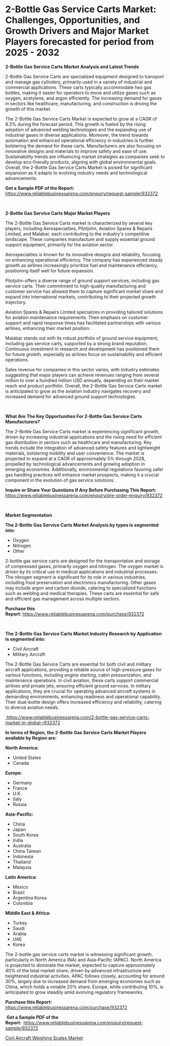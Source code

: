 <p><h1>2-Bottle Gas Service Carts Market: Challenges, Opportunities, and Growth Drivers and Major Market Players forecasted for period from 2025 - 2032</h1></p><p><strong>2-Bottle Gas Service Carts Market Analysis and Latest Trends</strong></p>
<p><p>2-Bottle Gas Service Carts are specialized equipment designed to transport and manage gas cylinders, primarily used in a variety of industrial and commercial applications. These carts typically accommodate two gas bottles, making it easier for operators to move and utilize gases such as oxygen, acetylene, and argon efficiently. The increasing demand for gases in sectors like healthcare, manufacturing, and construction is driving the growth of this market.</p><p>The 2-Bottle Gas Service Carts Market is expected to grow at a CAGR of 8.3% during the forecast period. This growth is fueled by the rising adoption of advanced welding technologies and the expanding use of industrial gases in diverse applications. Moreover, the trend towards automation and enhanced operational efficiency in industries is further bolstering the demand for these carts. Manufacturers are also focusing on innovative designs and materials to improve safety and ease of use. Sustainability trends are influencing market strategies as companies seek to develop eco-friendly products, aligning with global environmental goals. Overall, the 2-Bottle Gas Service Carts Market is poised for significant expansion as it adapts to evolving industry needs and technological advancements.</p></p>
<p><strong>Get a Sample PDF of the Report:&nbsp;</strong> <a href="https://www.reliablebusinessarena.com/enquiry/request-sample/932372?utm_campaign=2483&utm_medium=2&utm_source=Github&utm_content=ia&utm_term=21032025&utm_id=2-bottle-gas-service-carts">https://www.reliablebusinessarena.com/enquiry/request-sample/932372</a></p>
<p>&nbsp;</p>
<p><strong>2-Bottle Gas Service Carts Major Market Players</strong></p>
<p><p>The 2-Bottle Gas Service Carts market is characterized by several key players, including Aerospecialties, Pilotjohn, Aviation Spares & Repairs Limited, and Malabar, each contributing to the industry's competitive landscape. These companies manufacture and supply essential ground support equipment, primarily for the aviation sector.</p><p>Aerospecialties is known for its innovative designs and reliability, focusing on enhancing operational efficiency. The company has experienced steady growth as airlines increasingly prioritize fuel and maintenance efficiency, positioning itself well for future expansion.</p><p>Pilotjohn offers a diverse range of ground support services, including gas service carts. Their commitment to high-quality manufacturing and customer service has allowed them to capture significant market share and expand into international markets, contributing to their projected growth trajectory.</p><p>Aviation Spares & Repairs Limited specializes in providing tailored solutions for aviation maintenance requirements. Their emphasis on customer support and rapid response times has facilitated partnerships with various airlines, enhancing their market position.</p><p>Malabar stands out with its robust portfolio of ground service equipment, including gas service carts, supported by a strong brand reputation. Continuous investment in research and development has positioned them for future growth, especially as airlines focus on sustainability and efficient operations.</p><p>Sales revenue for companies in this sector varies, with industry estimates suggesting that major players can achieve revenues ranging from several million to over a hundred million USD annually, depending on their market reach and product portfolio. Overall, the 2-Bottle Gas Service Carts market is anticipated to grow as the aviation industry navigates recovery and increased demand for advanced ground support technologies.</p></p>
<p>&nbsp;</p>
<p><strong>What Are The Key Opportunities For 2-Bottle Gas Service Carts Manufacturers?</strong></p>
<p><p>The 2-Bottle Gas Service Carts market is experiencing significant growth, driven by increasing industrial applications and the rising need for efficient gas distribution in sectors such as healthcare and manufacturing. Key trends include the integration of advanced safety features and lightweight materials, bolstering mobility and user convenience. The market is projected to expand at a CAGR of approximately 5% through 2028, propelled by technological advancements and growing adoption in emerging economies. Additionally, environmental regulations favoring safer gas handling practices will enhance market prospects, making it a crucial component in the evolution of gas service solutions.</p></p>
<p><strong>Inquire or Share Your Questions If Any Before Purchasing This Report:</strong> <a href="https://www.reliablebusinessarena.com/enquiry/pre-order-enquiry/932372?utm_campaign=2483&utm_medium=2&utm_source=Github&utm_content=ia&utm_term=21032025&utm_id=2-bottle-gas-service-carts">https://www.reliablebusinessarena.com/enquiry/pre-order-enquiry/932372</a></p>
<p>&nbsp;</p>
<p><strong>Market Segmentation</strong></p>
<p><strong>The 2-Bottle Gas Service Carts Market Analysis by types is segmented into:</strong></p>
<p><ul><li>Oxygen</li><li>Nitrogen</li><li>Other</li></ul></p>
<p><p>2-bottle gas service carts are designed for the transportation and storage of compressed gases, primarily oxygen and nitrogen. The oxygen market is driven by its critical use in medical applications and industrial processes. The nitrogen segment is significant for its role in various industries, including food preservation and electronics manufacturing. Other gases may include argon and carbon dioxide, catering to specialized functions such as welding and medical therapies. These carts are essential for safe and efficient gas management across multiple sectors.</p></p>
<p><strong>Purchase this Report:&nbsp;</strong><a href="https://www.reliablebusinessarena.com/purchase/932372?utm_campaign=2483&utm_medium=2&utm_source=Github&utm_content=ia&utm_term=21032025&utm_id=2-bottle-gas-service-carts">https://www.reliablebusinessarena.com/purchase/932372</a></p>
<p>&nbsp;</p>
<p><strong>The 2-Bottle Gas Service Carts Market Industry Research by Application is segmented into:</strong></p>
<p><ul><li>Civil Aircraft</li><li>Military Aircraft</li></ul></p>
<p><p>The 2-Bottle Gas Service Carts are essential for both civil and military aircraft applications, providing a reliable source of high-pressure gases for various functions, including engine starting, cabin pressurization, and maintenance operations. In civil aviation, these carts support commercial airlines and private jets, ensuring efficient ground services. In military applications, they are crucial for operating advanced aircraft systems in demanding environments, enhancing readiness and operational capability. Their dual-bottle design offers increased efficiency and reliability, catering to diverse aviation needs.</p></p>
<p><a href="https://www.reliablebusinessarena.com/2-bottle-gas-service-carts-market-in-global-r932372?utm_campaign=2483&utm_medium=2&utm_source=Github&utm_content=ia&utm_term=21032025&utm_id=2-bottle-gas-service-carts">&nbsp;https://www.reliablebusinessarena.com/2-bottle-gas-service-carts-market-in-global-r932372</a></p>
<p><strong>In terms of Region, the 2-Bottle Gas Service Carts Market Players available by Region are:</strong></p>
<p>
    <p> <strong> North America: </strong>
        <ul>
            <li>United States</li>
            <li>Canada</li>
        </ul>
        </p> 
    <p> <strong> Europe: </strong>
        <ul>
            <li>Germany</li>
            <li>France</li>
            <li>U.K.</li>
            <li>Italy</li>
            <li>Russia</li>
        </ul>
        </p> 
    <p> <strong> Asia-Pacific: </strong>
        <ul>
            <li>China</li>
            <li>Japan</li>
            <li>South Korea</li>
            <li>India</li>
            <li>Australia</li>
            <li>China Taiwan</li>
            <li>Indonesia</li>
            <li>Thailand</li>
            <li>Malaysia</li>
        </ul>
        </p> 
    <p> <strong> Latin America: </strong>
        <ul>
            <li>Mexico</li>
            <li>Brazil</li>
            <li>Argentina Korea</li>
            <li>Colombia</li>
        </ul>
        </p> 
    <p> <strong> Middle East & Africa: </strong>
        <ul>
            <li>Turkey</li>
            <li>Saudi</li>
            <li>Arabia</li>
            <li>UAE</li>
            <li>Korea</li>
        </ul>
    </p>
    </p>
<p><p>The 2-bottle gas service carts market is witnessing significant growth, particularly in North America (NA) and Asia-Pacific (APAC). North America is projected to dominate the market, expected to capture approximately 40% of the total market share, driven by advanced infrastructure and heightened industrial activities. APAC follows closely, accounting for around 30%, largely due to increased demand from emerging economies such as China, which holds a notable 20% share. Europe, while contributing 10%, is anticipated to grow steadily amid evolving regulatory frameworks.</p></p>
<p><strong>Purchase this Report: </strong><a href="https://www.reliablebusinessarena.com/purchase/932372?utm_campaign=2483&utm_medium=2&utm_source=Github&utm_content=ia&utm_term=21032025&utm_id=2-bottle-gas-service-carts">https://www.reliablebusinessarena.com/purchase/932372</a></p>
<p>&nbsp;<strong>Get a Sample PDF of the Report:&nbsp;&nbsp;</strong><a href="https://www.reliablebusinessarena.com/enquiry/request-sample/932372?utm_campaign=2483&utm_medium=2&utm_source=Github&utm_content=ia&utm_term=21032025&utm_id=2-bottle-gas-service-carts">https://www.reliablebusinessarena.com/enquiry/request-sample/932372</a></p>
<p><strong></strong></p>
<p><p><a href="https://github.com/ParvinKhatun77/Market-Research-Report-List-1/blob/main/civil-aircraft-weighing-scales-market.md?utm_campaign=2483&utm_medium=2&utm_source=Github&utm_content=ia&utm_term=21032025&utm_id=2-bottle-gas-service-carts">Civil Aircraft Weighing Scales Market</a></p></p>